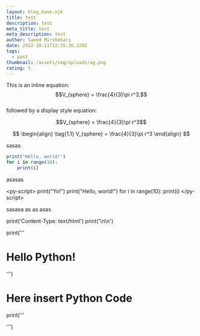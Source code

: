 ```yaml
---
layout: blog_base.njk
title: test
description: test
meta_title: test
meta_description: test
author: Saeed Mirshekari
date: 2022-10-11T12:35:16.220Z
tags:
  - post
thumbnail: /assets/img/uploads/ag.png
rating: 5
---
```

<script
  src="https://cdn.mathjax.org/mathjax/latest/MathJax.js?config=TeX-AMS-MML_HTMLorMML"
  type="text/javascript">
</script>

This is an inline equation: $$V_{sphere} = \frac{4}{3}\pi r^3,$$<br>
followed by a display style equation:

$$V_{sphere} = \frac{4}{3}\pi r^3$$

$$
\begin{align}
  \tag{1.1}
  V_{sphere} = \frac{4}{3}\pi r^3
\end{align}
$$

s﻿asas 

```r
print("Hello, world!")
for i in range(10):
    print(i)
```

a﻿sasas 

<﻿py-script>
print("Yo!")
print("Hello, world!")
for i in range(10):
    print(i)
<﻿/py-script>

s﻿asasa as as asas

print('Content-Type: text/html')
print('\n\n')

print('''<html>
<head>
</head>
<h1>Hello Python!</h1>
<body>''')

 # Here insert Python Code

print('''</body>
</html>''')
